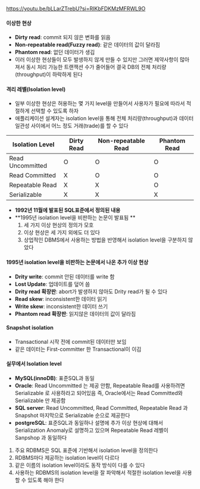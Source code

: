 https://youtu.be/bLLarZTrebU?si=RIKbFDKMzMFRWL9O

#### 이상한 현상
  - **Dirty read**: commit 되지 않은 변화를 읽음
  - **Non-repeatable read(Fuzzy read)**: 같은 데이터의 값이 달라짐
  - **Phantom read**: 없던 데이터가 생김
  - 이러 이상한 현상들이 모두 발생하지 않게 만들 수 있지만 그러면 제약사항이 많아져서 동시 처리 가능한 트랜잭션 수가 줄어들어 결국 DB의 전체 처리량(throughput)이 하락하게 된다

#### 격리 레벨(Isolation level)
  - 일부 이상한 현상은 허용하는 몇 가지 level을 만들어서 사용자가 필요에 따라서 적절하게 선택할 수 있도록 하자
  - 애플리케이션 설계자는 isolation level을 통해 전체 처리량(throughput)과 데이터 일관성 사이에서 어느 정도 거래(trade)를 할 수 있다

| Isolation Level     | Dirty Read | Non-repeatable Read | Phantom Read |
|---------------------|------------|----------------------|--------------|
| Read Uncommitted    | O          | O                    | O            |
| Read Committed      | X          | O                    | O            |
| Repeatable Read     | X          | X                    | O            |
| Serializable        | X          | X                    | X            |
  - **1992년 11월에 발표된 SQL표준에서 정의된 내용**
  - **1995년 isolation level을 비판하는 논문이 발표됨 **
    1. 세 가지 이상 현상의 정의가 모호
    2. 이상 현상은 세 가지 외에도 더 있다
    3. 상업적인 DBMS에서 사용하는 방법을 반영해서 isolation level을 구분하지 않았다
   
#### 1995년 isolation level을 비판하는 논문에서 나온 추가 이상 현상

  - **Drity write**: commit 안된 데이터를 write 함
  - **Lost Update**: 업데이트를 덮어 씀
  - **Drity read 확장판**: abort가 발생하지 않아도 Drity read가 될 수 있다
  - **Read skew**: inconsistent한 데이터 읽기
  - **Write skew**: inconsistent한 데이터 쓰기
  - **Phantom read 확장판**: 읽지않은 데이터의 값이 달라짐

#### Snapshot isolation
  - Transactional 시작 전에 commit된 데이터만 보임
  - 같은 데이터는 First-committer 한 Transactional이 이김

#### 실무에서 Isolation level
  - **MySQL(innoDB)**: 표준SQL과 동일
  - **Oracle**: Read Uncommitted 는 제공 안함, Repeatable Read를 사용하려면 Serializable 로 사용하라고 되어있음 즉, Oracle에서는 Read Committed와 Serializable 만 제공함
  - **SQL server**: Read Uncommitted, Read Committed, Repeatable Read 과 Snapshot 마지막으로 Serializable 순으로 제공한다
  - **postgreSQL**: 표준SQL과 동일하나 설명에 추가 이상 현상에 대해서 Serialization Anomaly로 설명하고 있으며 Repeatable Read 레벨이 Sanpshop 과 동일하다

  1. 주요 RDBMS은 SQL 표준에 기반해서 isolation level을 정의한다
  2. RDBMS마다 제공하는 isolation level이 다르다
  3. 같은 이름의 isolation level이라도 동작 방식이 다를 수 있다
  4. 사용하는 RDBMS의 isolation level을 잘 파악해서 적절한 isolation level을 사용할 수 있도록 해야 한다
